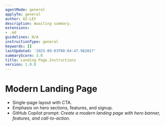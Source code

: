 ```yaml
---
agentMode: general
applyTo: general
author: AI-LEY
description: Awaiting summary.
extensions:
- .md
guidelines: N/A
instructionType: general
keywords: []
lastUpdated: '2025-09-03T00:04:47.982017'
summaryScore: 3.0
title: Landing Page.Instructions
version: 1.0.0
---
```


# Modern Landing Page

- Single-page layout with CTA.
- Emphasis on hero sections, features, and signup.
- GitHub Copilot prompt: *Create a modern landing page with hero banner, features, and call-to-action.*